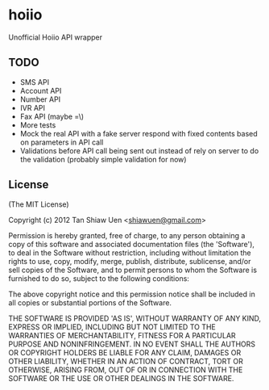 
# hoiio

  Unofficial Hoiio API wrapper

## TODO

- SMS API
- Account API
- Number API
- IVR API
- Fax API (maybe =\\)
- More tests
- Mock the real API with a fake server respond with fixed contents based on parameters in API call
- Validations before API call being sent out instead of rely on server to do the validation (probably simple validation for now)


## License 

(The MIT License)

Copyright (c) 2012 Tan Shiaw Uen &lt;shiawuen@gmail.com&gt;

Permission is hereby granted, free of charge, to any person obtaining
a copy of this software and associated documentation files (the
'Software'), to deal in the Software without restriction, including
without limitation the rights to use, copy, modify, merge, publish,
distribute, sublicense, and/or sell copies of the Software, and to
permit persons to whom the Software is furnished to do so, subject to
the following conditions:

The above copyright notice and this permission notice shall be
included in all copies or substantial portions of the Software.

THE SOFTWARE IS PROVIDED 'AS IS', WITHOUT WARRANTY OF ANY KIND,
EXPRESS OR IMPLIED, INCLUDING BUT NOT LIMITED TO THE WARRANTIES OF
MERCHANTABILITY, FITNESS FOR A PARTICULAR PURPOSE AND NONINFRINGEMENT.
IN NO EVENT SHALL THE AUTHORS OR COPYRIGHT HOLDERS BE LIABLE FOR ANY
CLAIM, DAMAGES OR OTHER LIABILITY, WHETHER IN AN ACTION OF CONTRACT,
TORT OR OTHERWISE, ARISING FROM, OUT OF OR IN CONNECTION WITH THE
SOFTWARE OR THE USE OR OTHER DEALINGS IN THE SOFTWARE.